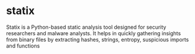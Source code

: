 # statix
Statix is a  Python-based static analysis tool designed for security researchers and malware analysts. It helps in quickly gathering insights from binary files by extracting hashes, strings, entropy, suspicious imports and functions 
